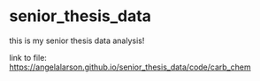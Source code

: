 # senior_thesis_data
this is my senior thesis data analysis!

link to file: https://angelalarson.github.io/senior_thesis_data/code/carb_chem
